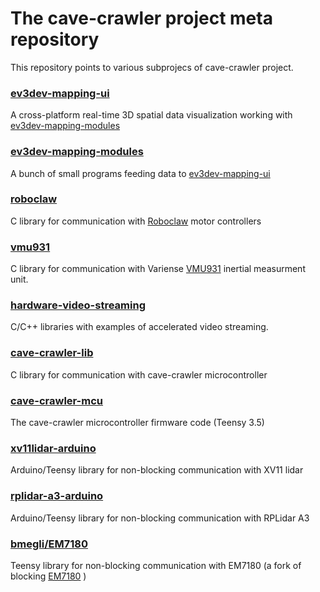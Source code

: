 The cave-crawler project meta repository 
========================================

This repository points to various subprojecs of cave-crawler project.

### [ev3dev-mapping-ui](https://github.com/bmegli/ev3dev-mapping-ui)

A cross-platform real-time 3D spatial data visualization working with [ev3dev-mapping-modules](https://github.com/bmegli/ev3dev-mapping-modules)

### [ev3dev-mapping-modules](https://github.com/bmegli/ev3dev-mapping-modules)

A bunch of small programs feeding data to [ev3dev-mapping-ui](https://github.com/bmegli/ev3dev-mapping-ui)

### [roboclaw](https://github.com/bmegli/roboclaw)

C library for communication with [Roboclaw](http://www.basicmicro.com/) motor controllers

### [vmu931](https://github.com/bmegli/vmu931)

C library for communication with Variense [VMU931](https://variense.com/product/vmu931/) inertial measurment unit.

### [hardware-video-streaming](https://github.com/bmegli/hardware-video-streaming)

C/C++ libraries with examples of accelerated video streaming.

### [cave-crawler-lib](https://github.com/bmegli/cave-crawler-lib)

C library for communication with cave-crawler microcontroller

### [cave-crawler-mcu](https://github.com/bmegli/cave-crawler-mcu)

The cave-crawler microcontroller firmware code (Teensy 3.5)

### [xv11lidar-arduino](https://github.com/bmegli/xv11lidar-arduino)

Arduino/Teensy library for non-blocking communication with XV11 lidar 

### [rplidar-a3-arduino](https://github.com/bmegli/rplidar-a3-arduino)

Arduino/Teensy library for non-blocking communication with RPLidar A3

### [bmegli/EM7180](https://github.com/bmegli/EM7180/tree/async-i2c)

Teensy library for non-blocking communication with EM7180 (a fork of blocking [EM7180](https://github.com/simondlevy/EM7180) )


